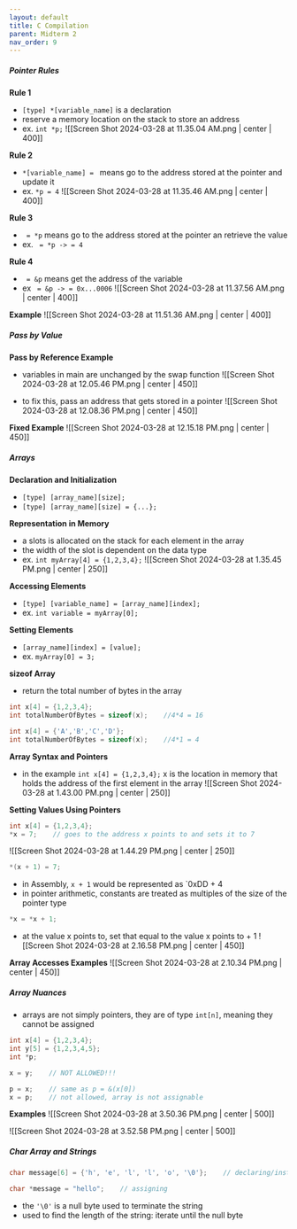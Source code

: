 ```yaml
---
layout: default
title: C Compilation
parent: Midterm 2
nav_order: 9
---
```

##### Pointer Rules
**Rule 1**
- `[type] *[variable_name]` is a declaration
- reserve a memory location on the stack to store an address
- ex. `int *p;`
![[Screen Shot 2024-03-28 at 11.35.04 AM.png | center | 400]]

**Rule 2**
- `*[variable_name] = ` means go to the address stored at the pointer and update it
- ex. `*p = 4`
![[Screen Shot 2024-03-28 at 11.35.46 AM.png | center | 400]]

**Rule 3**
- ` = *p` means go to the address stored at the pointer an retrieve the value
- ex. ` = *p -> = 4`

**Rule 4**
- ` = &p` means get the address of the variable
- ex ` = &p -> = 0x...0006`
![[Screen Shot 2024-03-28 at 11.37.56 AM.png | center | 400]]

**Example**
![[Screen Shot 2024-03-28 at 11.51.36 AM.png | center | 400]]
##### Pass by Value
**Pass by Reference Example**
- variables in main are unchanged by the swap function
![[Screen Shot 2024-03-28 at 12.05.46 PM.png | center | 450]]

- to fix this, pass an address that gets stored in a pointer
![[Screen Shot 2024-03-28 at 12.08.36 PM.png | center | 450]]

**Fixed Example**
![[Screen Shot 2024-03-28 at 12.15.18 PM.png | center | 450]]
##### Arrays
**Declaration and Initialization**
- `[type] [array_name][size];`
- `[type] [array_name][size] = {...};`

**Representation in Memory**
- a slots is allocated on the stack for each element in the array
- the width of the slot is dependent on the data type
- ex. `int myArray[4] = {1,2,3,4};`
![[Screen Shot 2024-03-28 at 1.35.45 PM.png | center | 250]]

**Accessing Elements**
- `[type] [variable_name] = [array_name][index];`
- ex. `int variable = myArray[0];`

**Setting Elements**
- `[array_name][index] = [value];`
- ex. `myArray[0] = 3;`

**sizeof Array**
- return the total number of bytes in the array
```C
int x[4] = {1,2,3,4};
int totalNumberOfBytes = sizeof(x);    //4*4 = 16

int x[4] = {'A','B','C','D'};
int totalNumberOfBytes = sizeof(x);    //4*1 = 4
```

**Array Syntax and Pointers**
- in the example `int x[4] = {1,2,3,4};` x is the location in memory that holds the address of the first element in the array
![[Screen Shot 2024-03-28 at 1.43.00 PM.png | center | 250]]

**Setting Values Using Pointers**
```C
int x[4] = {1,2,3,4};
*x = 7;    // goes to the address x points to and sets it to 7
```
![[Screen Shot 2024-03-28 at 1.44.29 PM.png | center | 250]]

```C
*(x + 1) = 7;
```
- in Assembly, `x + 1` would be represented as `0xDD + 4
- in pointer arithmetic, constants are treated as multiples of the size of the pointer type

```C
*x = *x + 1;
```
- at the value x points to, set that equal to the value x points to + 1
![[Screen Shot 2024-03-28 at 2.16.58 PM.png | center | 450]]

**Array Accesses Examples**
![[Screen Shot 2024-03-28 at 2.10.34 PM.png | center | 450]]
##### Array Nuances
- arrays are not simply pointers, they are of type `int[n]`, meaning they cannot be assigned
```C
int x[4] = {1,2,3,4};
int y[5] = {1,2,3,4,5};
int *p;

x = y;    // NOT ALLOWED!!!

p = x;    // same as p = &(x[0])
x = p;    // not allowed, array is not assignable
```

**Examples**
![[Screen Shot 2024-03-28 at 3.50.36 PM.png | center | 500]]

![[Screen Shot 2024-03-28 at 3.52.58 PM.png | center | 500]]
##### Char Array and Strings
```C
char message[6] = {'h', 'e', 'l', 'l', 'o', '\0'};    // declaring/instantiating

char *message = "hello";    // assigning
```
- the `'\0'` is a null byte used to terminate the string
- used to find the length of the string: iterate until the null byte